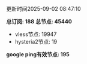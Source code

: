 更新时间2025-09-02 08:47:10

**总订阅: 188**
**总节点: 45440**
- vless节点: 19947
- hysteria2节点: 19

**google ping有效节点: 195**

